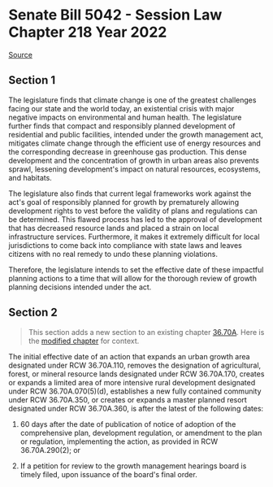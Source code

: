 # Senate Bill 5042 - Session Law Chapter 218 Year 2022

[Source](http://lawfilesext.leg.wa.gov/biennium/2021-22/Pdf/Bills/Session%20Laws/Senate/5042.SL.pdf)
## Section 1
The legislature finds that climate change is one of the greatest challenges facing our state and the world today, an existential crisis with major negative impacts on environmental and human health. The legislature further finds that compact and responsibly planned development of residential and public facilities, intended under the growth management act, mitigates climate change through the efficient use of energy resources and the corresponding decrease in greenhouse gas production. This dense development and the concentration of growth in urban areas also prevents sprawl, lessening development's impact on natural resources, ecosystems, and habitats.

The legislature also finds that current legal frameworks work against the act's goal of responsibly planned for growth by prematurely allowing development rights to vest before the validity of plans and regulations can be determined. This flawed process has led to the approval of development that has decreased resource lands and placed a strain on local infrastructure services. Furthermore, it makes it extremely difficult for local jurisdictions to come back into compliance with state laws and leaves citizens with no real remedy to undo these planning violations.

Therefore, the legislature intends to set the effective date of these impactful planning actions to a time that will allow for the thorough review of growth planning decisions intended under the act.


## Section 2
> This section adds a new section to an existing chapter [36.70A](/rcw/36_counties/36.070A_growth_management—planning_by_selected_counties_and_cities.md). Here is the [modified chapter](rcw/36_counties/36.070A_growth_management—planning_by_selected_counties_and_cities.md) for context.

The initial effective date of an action that expands an urban growth area designated under RCW 36.70A.110, removes the designation of agricultural, forest, or mineral resource lands designated under RCW 36.70A.170, creates or expands a limited area of more intensive rural development designated under RCW 36.70A.070(5)(d), establishes a new fully contained community under RCW 36.70A.350, or creates or expands a master planned resort designated under RCW 36.70A.360, is after the latest of the following dates:

1. 60 days after the date of publication of notice of adoption of the comprehensive plan, development regulation, or amendment to the plan or regulation, implementing the action, as provided in RCW 36.70A.290(2); or

2. If a petition for review to the growth management hearings board is timely filed, upon issuance of the board's final order.

